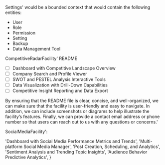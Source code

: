 Settings' would be a bounded context that would contain the following entities:

- User
- Role
- Permission
- Setting
- Backup
- Data Management Tool

CompetitiveRadarFacility' README

- [ ] Dashboard with Competitive Landscape Overview
- [ ] Company Search and Profile Viewer
- [ ] SWOT and PESTEL Analysis Interactive Tools
- [ ] Data Visualization with Drill-Down Capabilities
- [ ] Competitive Insight Reporting and Data Export

By ensuring that the README file is clear, concise, and well-organized, we can make sure that the facility is user-friendly and easy to navigate. In addition, we can include screenshots or diagrams to help illustrate the facility’s features. Finally, we can provide a contact email address or phone number so that users can reach out to us with any questions or concerns.'

SocialMediaFacility':

'Dashboard with Social Media Performance Metrics and Trends',
'Multi-platform Social Media Manager',
'Post Creation, Scheduling, and Analytics',
'Sentiment Analysis and Trending Topic Insights',
'Audience Behavior Predictive Analytics',
}
```